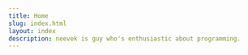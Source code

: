 ```yaml
---
title: Home
slug: index.html 
layout: index 
description: neevek is guy who's enthusiastic about programming.
---
```

